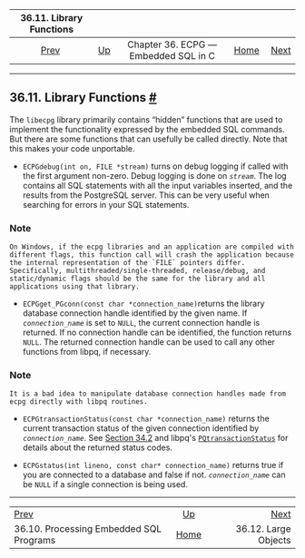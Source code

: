 

|                       36.11. Library Functions                       |                                                        |                                      |                                                       |                                              |
| :------------------------------------------------------------------: | :----------------------------------------------------- | :----------------------------------: | ----------------------------------------------------: | -------------------------------------------: |
| [Prev](ecpg-process.html "36.10. Processing Embedded SQL Programs")  | [Up](ecpg.html "Chapter 36. ECPG — Embedded SQL in C") | Chapter 36. ECPG — Embedded SQL in C | [Home](index.html "PostgreSQL 17devel Documentation") |  [Next](ecpg-lo.html "36.12. Large Objects") |

***

## 36.11. Library Functions [#](#ECPG-LIBRARY)

The `libecpg` library primarily contains “hidden” functions that are used to implement the functionality expressed by the embedded SQL commands. But there are some functions that can usefully be called directly. Note that this makes your code unportable.

* `ECPGdebug(int on, FILE *stream)` turns on debug logging if called with the first argument non-zero. Debug logging is done on *`stream`*. The log contains all SQL statements with all the input variables inserted, and the results from the PostgreSQL server. This can be very useful when searching for errors in your SQL statements.

### Note

    On Windows, if the ecpg libraries and an application are compiled with different flags, this function call will crash the application because the internal representation of the `FILE` pointers differ. Specifically, multithreaded/single-threaded, release/debug, and static/dynamic flags should be the same for the library and all applications using that library.

* `ECPGget_PGconn(const char *connection_name)`returns the library database connection handle identified by the given name. If *`connection_name`* is set to `NULL`, the current connection handle is returned. If no connection handle can be identified, the function returns `NULL`. The returned connection handle can be used to call any other functions from libpq, if necessary.

### Note

    It is a bad idea to manipulate database connection handles made from ecpg directly with libpq routines.

* `ECPGtransactionStatus(const char *connection_name)` returns the current transaction status of the given connection identified by *`connection_name`*. See [Section 34.2](libpq-status.html "34.2. Connection Status Functions") and libpq's [`PQtransactionStatus`](libpq-status.html#LIBPQ-PQTRANSACTIONSTATUS) for details about the returned status codes.

* `ECPGstatus(int lineno, const char* connection_name)` returns true if you are connected to a database and false if not. *`connection_name`* can be `NULL` if a single connection is being used.

***

|                                                                      |                                                        |                                              |
| :------------------------------------------------------------------- | :----------------------------------------------------: | -------------------------------------------: |
| [Prev](ecpg-process.html "36.10. Processing Embedded SQL Programs")  | [Up](ecpg.html "Chapter 36. ECPG — Embedded SQL in C") |  [Next](ecpg-lo.html "36.12. Large Objects") |
| 36.10. Processing Embedded SQL Programs                              |  [Home](index.html "PostgreSQL 17devel Documentation") |                         36.12. Large Objects |
